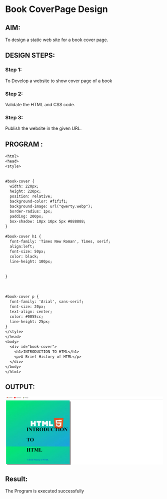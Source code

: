 # Book CoverPage Design

## AIM:

To design a static web site for a book cover page.

## DESIGN STEPS:

### Step 1:
To Develop a website to show cover page of a book


### Step 2:

Validate the HTML and CSS code.

### Step 3:

Publish the website in the given URL.

## PROGRAM :
```
<html>
<head>
<style>


#book-cover {
  width: 220px;
  height: 220px;
  position: relative;
  background-color: #f1f1f1;
  background-image: url("qwerty.webp");
  border-radius: 1px;
  padding: 200px;
  box-shadow: 10px 10px 5px #888888;
}

#book-cover h1 {
  font-family: 'Times New Roman', Times, serif;
  align:left;
  font-size: 50px;
  color: black;
  line-height: 100px;
  
  
}



#book-cover p {
  font-family: 'Arial', sans-serif;
  font-size: 20px;
  text-align: center;
  color: #0055cc;
  line-height: 25px;
}
</style>
</head>
<body>
  <div id="book-cover">
    <h1>INTRODUCTION TO HTML</h1>
    <p>A Brief History of HTML</p>
  </div>
</body>
</html>
```

## OUTPUT:
![model](Image.png)

## Result:
The Program is executed successfully

